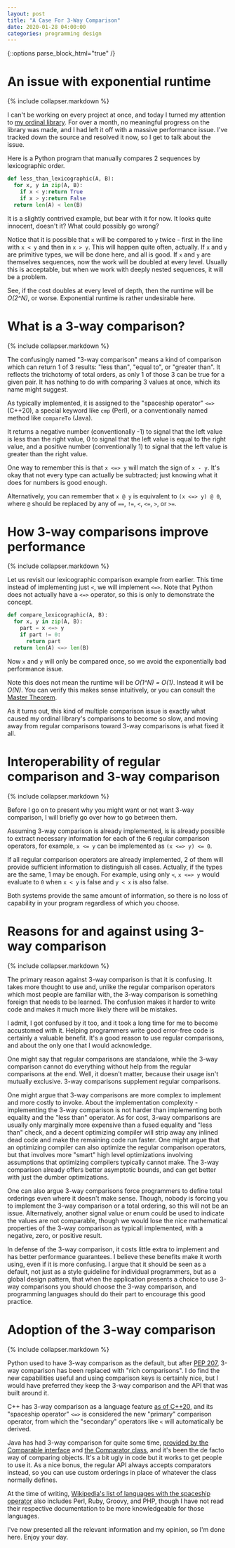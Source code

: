 ```yaml
---
layout: post
title: "A Case For 3-Way Comparison"
date: 2020-01-28 04:00:00
categories: programming design
---
```


{::options parse_block_html="true" /}

# An issue with exponential runtime

{% include collapser.markdown %}

<div>

I can't be working on every project at once,
and today I turned my attention to
[my ordinal library](https://github.com/komiamiko/doodads/tree/master/transfinite).
For over a month, no meaningful progress on the library was made,
and I had left it off with a massive performance issue.
I've tracked down the source and resolved it now,
so I get to talk about the issue.

Here is a Python program that manually compares 2 sequences by lexicographic order.

```py
def less_than_lexicographic(A, B):
  for x, y in zip(A, B):
    if x < y:return True
    if x > y:return False
  return len(A) < len(B)
```

It is a slightly contrived example, but bear with it for now.
It looks quite innocent, doesn't it?
What could possibly go wrong?

Notice that it is possible that `x` will be compared to `y` twice - first in the line with `x < y` and then in `x > y`.
This will happen quite often, actually.
If `x` and `y` are primitive types, we will be done here, and all is good.
If `x` and `y` are themselves sequences, now the work will be doubled at every level.
Usually this is acceptable, but when we work with deeply nested sequences, it will be a problem.

See, if the cost doubles at every level of depth,
then the runtime will be *O(2^N)*, or worse.
Exponential runtime is rather undesirable here.

</div>

# What is a 3-way comparison?

{% include collapser.markdown %}

<div>

The confusingly named "3-way comparison" means a kind of comparison
which can return 1 of 3 results: "less than", "equal to", or "greater than".
It reflects the trichotomy of total orders,
as only 1 of those 3 can be true for a given pair.
It has nothing to do with comparing 3 values at once, which its name might suggest.

As typically implemented, it is assigned to
the "spaceship operator" `<=>` (C++20),
a special keyword like `cmp` (Perl),
or a conventionally named method like `compareTo` (Java).

It returns
a negative number (conventionally -1) to signal that the left value is less than the right value,
0 to signal that the left value is equal to the right value,
and a positive number (conventionally 1) to signal that the left value is greater than the right value.

One way to remember this is that `x <=> y` will match the sign of `x - y`.
It's okay that not every type can actually be subtracted;
just knowing what it does for numbers is good enough.

Alternatively, you can remember that `x @ y` is equivalent to `(x <=> y) @ 0`,
where `@` should be replaced by any of `==`, `!=`, `<`, `<=`, `>`, or `>=`.

</div>

# How 3-way comparisons improve performance

{% include collapser.markdown %}

<div>

Let us revisit our lexicographic comparison example from earlier.
This time instead of implementing just `<`, we will implement `<=>`.
Note that Python does not actually have a `<=>` operator,
so this is only to demonstrate the concept.

```py
def compare_lexicographic(A, B):
  for x, y in zip(A, B):
    part = x <=> y
    if part != 0:
      return part
  return len(A) <=> len(B)
```

Now `x` and `y` will only be compared once,
so we avoid the exponentially bad performance issue.

Note this does not mean the runtime will be *O(1^N) = O(1)*.
Instead it will be *O(N)*.
You can verify this makes sense intuitively,
or you can consult the [Master Theorem](https://en.wikipedia.org/wiki/Master_theorem_%28analysis_of_algorithms%29).

As it turns out, this kind of multiple comparison issue is exactly
what caused my ordinal library's comparisons to become so slow,
and moving away from regular comparisons toward 3-way comparisons
is what fixed it all.

</div>

# Interoperability of regular comparison and 3-way comparison

{% include collapser.markdown %}

<div>

Before I go on to present why you might want or not want 3-way comparison,
I will briefly go over how to go between them.

Assuming 3-way comparison is already implemented,
is is already possible to extract necessary information for each of the 6 regular comparison operators,
for example, `x <= y` can be implemented as `(x <=> y) <= 0`.

If all regular comparison operators are already implemented, 2 of them will provide sufficient information to distinguish all cases.
Actually, if the types are the same, 1 may be enough.
For example, using only `<`, `x <=> y` would evaluate to `0` when `x < y` is false and `y < x` is also false.

Both systems provide the same amount of information,
so there is no loss of capability in your program regardless of which you choose.

</div>

# Reasons for and against using 3-way comparison

{% include collapser.markdown %}

<div>

The primary reason against 3-way comparison is that it is confusing.
It takes more thought to use and, unlike the regular comparison operators
which most people are familiar with, the 3-way comparison is something foreign that needs to be learned.
The confusion makes it harder to write code and makes it much more likely there will be mistakes.

I admit, I got confused by it too, and it took a long time for me to become accustomed with it.
Helping programmers write good error-free code is certainly a valuable benefit.
It's a good reason to use regular comparisons, and about the only one that I would acknowledge.

One might say that regular comparisons are standalone,
while the 3-way comparison cannot do everything without help from the regular comparisons at the end.
Well, it doesn't matter, because their usage isn't mutually exclusive.
3-way comparisons supplement regular comparisons.

One might argue that 3-way comparisons are more complex to implement and more costly to invoke.
About the implementation complexity - implementing the 3-way comparison is not harder than implementing both equality and the "less than" operator.
As for cost, 3-way comparisons are usually only marginally more expensive than a fused equality and "less than" check,
and a decent optimizing compiler will strip away any inlined dead code and make the remaining code run faster.
One might argue that an optimizing compiler can also optimize the regular comparison operators,
but that involves more "smart" high level optimizations involving assumptions that optimizing compilers typically cannot make.
The 3-way comparison already offers better asymptotic bounds,
and can get better with just the dumber optimizations.

One can also argue 3-way comparisons force programmers to define total orderings even where it doesn't make sense.
Though, nobody is forcing you to implement the 3-way comparison or a total ordering, so this will not be an issue.
Alternatively, another signal value or enum could be used to indicate the values are not comparable,
though we would lose the nice mathematical properties of the 3-way comparison as typicall implemented,
with a negative, zero, or positive result.

In defense of the 3-way comparison, it costs little extra to implement and has better performance guarantees.
I believe these benefits make it worth using, even if it is more confusing.
I argue that it should be seen as a default,
not just as a style guideline for individual programmers,
but as a global design pattern,
that when the application presents a choice to use 3-way comparisons you should choose the 3-way comparison,
and programming languages should do their part to encourage this good practice.

</div>

# Adoption of the 3-way comparison

{% include collapser.markdown %}

<div>

Python used to have 3-way comparison as the default, but after
[PEP 207](https://www.python.org/dev/peps/pep-0207/),
3-way comparison has been replaced with "rich comparisons".
I do find the new capabilities useful and using comparison keys is certainly nice,
but I would have preferred they keep the 3-way comparison and the API that was built around it.

C++ has 3-way comparison as a language feature
[as of C++20](https://en.cppreference.com/w/cpp/language/operator_comparison),
and its "spaceship operator" `<=>` is considered the new "primary" comparison operator,
from which the "secondary" operators like `<` will automatically be derived.

Java has had 3-way comparison for quite some time,
[provided by the Comparable interface](https://docs.oracle.com/javase/10/docs/api/java/lang/Comparable.html)
and [the Comparator class](https://docs.oracle.com/javase/10/docs/api/java/util/Comparator.html),
and it's been the de facto way of comparing objects.
It's a bit ugly in code but it works to get people to use it.
As a nice bonus, the regular API always accepts comparators instead, so you can use custom orderings in place of whatever the class normally defines.

At the time of writing,
[Wikipedia's list of languages with the spaceship operator](https://en.wikipedia.org/wiki/Three-way_comparison#"Spaceship_operator")
also includes Perl, Ruby, Groovy, and PHP,
though I have not read their respective documentation to be more knowledgeable for those languages.

I've now presented all the relevant information and my opinion, so I'm done here.
Enjoy your day.

</div>
